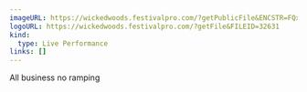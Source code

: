 ```yaml
---
imageURL: https://wickedwoods.festivalpro.com/?getPublicFile&ENCSTR=FQxLnBFQFMAOVtGujgEN
logoURL: https://wickedwoods.festivalpro.com/?getFile&FILEID=32631
kind:
  type: Live Performance
links: []
---
```

All business no ramping